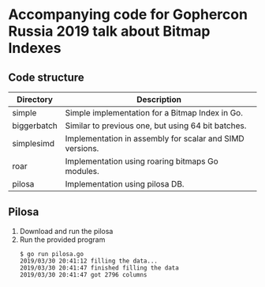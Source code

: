 # Accompanying code for Gophercon Russia 2019 talk about Bitmap Indexes

## Code structure

| Directory   | Description                                              |
| ----------- | -------------------------------------------------------- |
| simple      | Simple implementation for a Bitmap Index in Go.          |
| biggerbatch | Similar to previous one, but using 64 bit batches.       |
| simplesimd  | Implementation in assembly for scalar and SIMD versions. |
| roar        | Implementation using roaring bitmaps Go modules.         |
| pilosa      | Implementation using pilosa DB.                          |


## Pilosa

1. Download and run the pilosa
2. Run the provided program
   ```
   $ go run pilosa.go 
   2019/03/30 20:41:12 filling the data...
   2019/03/30 20:41:47 finished filling the data
   2019/03/30 20:41:47 got 2796 columns
   ```